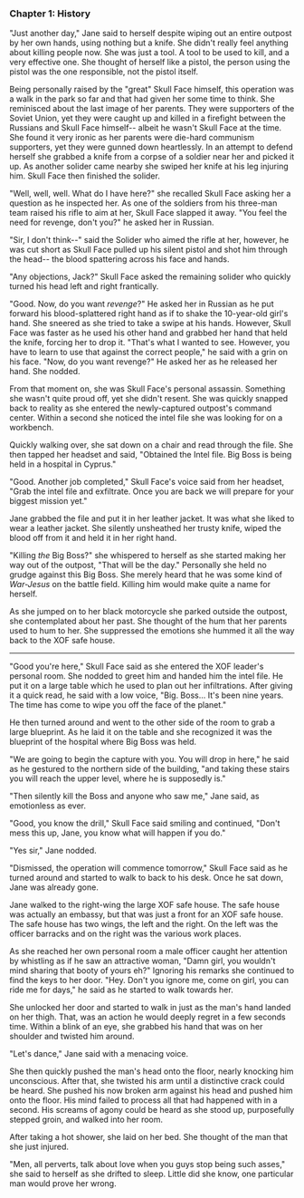 ### Chapter 1: History

"Just another day," Jane said to herself despite wiping out an entire outpost by her own hands, using nothing but a knife. She didn't really feel anything about killing people now. She was just a tool. A tool to be used to kill, and a very effective one. She thought of herself like a pistol, the person using the pistol was the one responsible, not the pistol itself.

Being personally raised by the "great" Skull Face himself, this operation was a walk in the park so far and that had given her some time to think. She reminisced about the last image of her parents. They were supporters of the Soviet Union, yet they were caught up and killed in a firefight between the Russians and Skull Face himself-- albeit he wasn't Skull Face at the time. She found it very ironic as her parents were die-hard communism supporters, yet they were gunned down heartlessly. In an attempt to defend herself she grabbed a knife from a corpse of a soldier near her and picked it up. As another solider came nearby she swiped her knife at his leg injuring him. Skull Face then finished the solider.

"Well, well, well. What do I have here?" she recalled Skull Face asking her a question as he inspected her. As one of the soldiers from his three-man team raised his rifle to aim at her, Skull Face slapped it away. "You feel the need for revenge, don't you?" he asked her in Russian.

"Sir, I don't think--" said the Solider who aimed the rifle at her, however, he was cut short as Skull Face pulled up his silent pistol and shot him through the head-- the blood spattering across his face and hands.

"Any objections, Jack?" Skull Face asked the remaining solider who quickly turned his head left and right frantically.

"Good. Now, do you want *revenge*?" He asked her in Russian as he put forward his blood-splattered right hand as if to shake the 10-year-old girl's hand. She sneered as she tried to take a swipe at his hands. However, Skull Face was faster as he used his other hand and grabbed her hand that held the knife, forcing her to drop it. "That's what I wanted to see. However, you have to learn to use that against the correct people," he said with a grin on his face. "Now, do you want revenge?" He asked her as he released her hand. She nodded.

From that moment on, she was Skull Face's personal assassin. Something she wasn't quite proud off, yet she didn't resent. She was quickly snapped back to reality as she entered the newly-captured outpost's command center. Within a second she noticed the intel file she was looking for on a workbench.

Quickly walking over, she sat down on a chair and read through the file. She then tapped her headset and said, "Obtained the Intel file. Big Boss is being held in a hospital in Cyprus."

"Good. Another job completed," Skull Face's voice said from her headset, "Grab the intel file and exfiltrate. Once you are back we will prepare for your biggest mission yet."

Jane grabbed the file and put it in her leather jacket. It was what she liked to wear a leather jacket. She silently unsheathed her trusty knife, wiped the blood off from it and held it in her right hand.

"Killing *the* Big Boss?" she whispered to herself as she started making her way out of the outpost, "That will be the day." Personally she held no grudge against this Big Boss. She merely heard that he was some kind of *War-Jesus* on the battle field. Killing him would make quite a name for herself.

As she jumped on to her black motorcycle she parked outside the outpost, she contemplated about her past. She thought of the hum that her parents used to hum to her. She suppressed the emotions she hummed it all the way back to the XOF safe house.

---

"Good you're here," Skull Face said as she entered the XOF leader's personal room. She nodded to greet him and handed him the intel file. He put it on a large table which he used to plan out her infiltrations. After giving it a quick read, he said with a low voice, "Big. Boss... It's been nine years. The time has come to wipe you off the face of the planet."

He then turned around and went to the other side of the room to grab a large blueprint. As he laid it on the table and she recognized it was the blueprint of the hospital where Big Boss was held.

"We are going to begin the capture with you. You will drop in here," he said as he gestured to the northern side of the building, "and taking these stairs you will reach the upper level, where he is supposedly is."

"Then silently kill the Boss and anyone who saw me," Jane said, as emotionless as ever.

"Good, you know the drill," Skull Face said smiling and continued, "Don't mess this up, Jane, you know what will happen if you do."

"Yes sir," Jane nodded.

"Dismissed, the operation will commence tomorrow," Skull Face said as he turned around and started to walk to back to his desk. Once he sat down, Jane was already gone.

Jane walked to the right-wing the large XOF safe house. The safe house was actually an embassy, but that was just a front for an XOF safe house. The safe house has two wings, the left and the right. On the left was the officer barracks and on the right was the various work places.

As she reached her own personal room a male officer caught her attention by whistling as if he saw an attractive woman, "Damn girl, you wouldn't mind sharing that booty of yours eh?" Ignoring his remarks she continued to find the keys to her door. "Hey. Don't you ignore me, come on girl, you can ride me for days," he said as he started to walk towards her.

She unlocked her door and started to walk in just as the man's hand landed on her thigh. That, was an action he would deeply regret in a few seconds time. Within a blink of an eye, she grabbed his hand that was on her shoulder and twisted him around.

"Let's dance," Jane said with a menacing voice.

She then quickly pushed the man's head onto the floor, nearly knocking him unconscious. After that, she twisted his arm until a distinctive crack could be heard. She pushed his now broken arm against his head and pushed him onto the floor. His mind failed to process all that had happened with in a second. His screams of agony could be heard as she stood up, purposefully stepped groin, and walked into her room.

After taking a hot shower, she laid on her bed. She thought of the man that she just injured.

"Men, all perverts, talk about love when you guys stop being such asses," she said to herself as she drifted to sleep. Little did she know, one particular man would prove her wrong.
